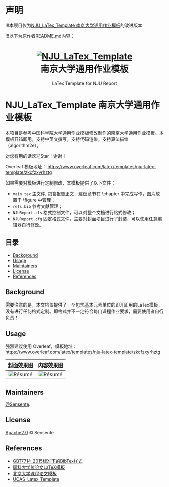 # 声明

!!!本项目仅为[NJU_LaTex_Template 南京大学通用作业模板](https://github.com/Sensente/NJU_LaTex_Template/)的改进版本

!!!以下为原作者README.md内容：

<h1 align="center">
  <a href="https://github.com/Sensente/NJU_LaTex_Template/">
    <img alt="NJU_LaTex_Template" src="https://github.com/Sensente/NJU_LaTex_Template/blob/main/figure/nju_logo.jpg"  />
  </a>

  <br />
  南京大学通用作业模板

</h1>

<p align="center">
  LaTex Template for NJU Report
</p>

# NJU_LaTex_Template 南京大学通用作业模板

本项目是参考中国科学院大学通用作业模板修改制作的南京大学通用作业模板。本模板开箱即用，支持中英文撰写，支持代码渲染，支持算法描绘（algorithm2e）。

对您有用的话欢迎Star！谢谢！

Overleaf 模板地址： https://www.overleaf.com/latex/templates/nju-latex-template/zkcfzxyrhztg

如果需要对模板进行定制修改，本模板提供了以下文件：

- `main.tex` 主文件, 包含报告正文，建议章节在 \chapter 中完成写作，图片放置于 \figure 中管理；
- `refs.bib` 参考文献管理；
- `NJUReport.cls` 格式控制文件，可以对整个文档进行格式修改；
- `NJUReport.cfg` 固定格式文件，主要对封面项目进行了封装，可以使用任意编辑器自行修改。

## 目录

- [Background](#background)
- [Usage](#Usage)
- [Maintainers](#maintainers)
- [License](#license)
- [References](#References)

## Background

需要注意的是，本文档仅提供了一个包含基本元素单位的即开即用的LaTex模板，没有进行任何格式定制。即格式并不一定符合每门课程作业要求，需要使用者自行负责！

## Usage

强烈建议使用 Overleaf，模板地址：https://www.overleaf.com/latex/templates/nju-latex-template/zkcfzxyrhztg


|  [封面效果图](https://github.com/Sensente/NJU_LaTex_Template/blob/main/figure/cover.png) |  [内容效果图](https://github.com/Sensente/NJU_LaTex_Template/blob/main/figure/content.png)| 
|:---:|:---:|
| ![Résumé](https://github.com/Sensente/NJU_LaTex_Template/blob/main/figure/cover.png?raw=true) | ![Résumé](https://github.com/Sensente/NJU_LaTex_Template/blob/main/figure/content.png?raw=true)| 

## Maintainers

[@Sensente](https://github.com/Sensente).

## License

[Apache2.0](LICENSE) © Sensente

## References

+ [GBT7714-2015标准下的BibTex样式](https://github.com/zepinglee/gbt7714-bibtex-style)
+ [国科大学位论文LaTeX模板](https://github.com/mohuangrui/ucasthesis)
+ [北京大学课程论文模板](https://www.overleaf.com/latex/templates/bei-jing-da-xue-ke-cheng-lun-wen-mo-ban/yntmqcktrzfh)
+ [UCAS_Latex_Template](https://github.com/jweihe/UCAS_Latex_Template/blob/main/README.md)

